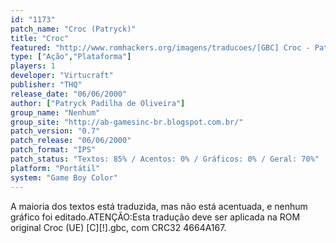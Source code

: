 ```yaml
---
id: "1173"
patch_name: "Croc (Patryck)"
title: "Croc"
featured: "http://www.romhackers.org/imagens/traducoes/[GBC] Croc - Patryck - 1.png"
type: ["Ação","Plataforma"]
players: 1
developer: "Virtucraft"
publisher: "THQ"
release_date: "06/06/2000"
author: ["Patryck Padilha de Oliveira"]
group_name: "Nenhum"
group_site: "http://ab-gamesinc-br.blogspot.com.br/"
patch_version: "0.7"
patch_release: "06/06/2000"
patch_format: "IPS"
patch_status: "Textos: 85% / Acentos: 0% / Gráficos: 0% / Geral: 70%"
platform: "Portátil"
system: "Game Boy Color"
---
```


A maioria dos textos está traduzida, mas não está acentuada, e nenhum gráfico foi editado.ATENÇÃO:Esta tradução deve ser aplicada na ROM original Croc (UE) [C][!].gbc, com CRC32 4664A167.